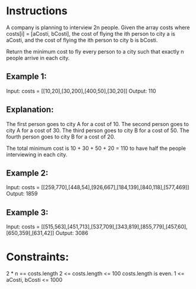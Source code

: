 # Instructions
A company is planning to interview 2n people. Given the array costs where costs[i] = [aCosti, bCosti], the cost of flying the ith person to city a is aCosti, and the cost of flying the ith person to city b is bCosti.

Return the minimum cost to fly every person to a city such that exactly n people arrive in each city.

 

## Example 1:

Input: costs = [[10,20],[30,200],[400,50],[30,20]]
Output: 110
## Explanation: 
The first person goes to city A for a cost of 10.
The second person goes to city A for a cost of 30.
The third person goes to city B for a cost of 50.
The fourth person goes to city B for a cost of 20.

The total minimum cost is 10 + 30 + 50 + 20 = 110 to have half the people interviewing in each city.
## Example 2:

Input: costs = [[259,770],[448,54],[926,667],[184,139],[840,118],[577,469]]
Output: 1859
## Example 3:

Input: costs = [[515,563],[451,713],[537,709],[343,819],[855,779],[457,60],[650,359],[631,42]]
Output: 3086
 

# Constraints:

2 * n == costs.length
2 <= costs.length <= 100
costs.length is even.
1 <= aCosti, bCosti <= 1000
